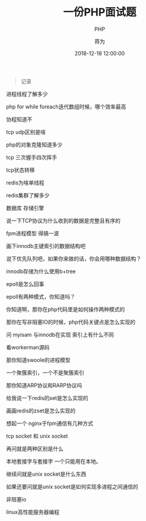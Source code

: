 ﻿---
layout:     post
title:      "一份PHP面试题"
subtitle:   " PHP"
date:       2018-12-18 12:00:00
author:     "蒋为"
header-img: "img/2.jpg"
catalog: true
tags:
    - PHP
---
>记录

进程线程了解多少

php for while foreach迭代数组时候，哪个效率最高

协程知道不

tcp udp区别是啥

php的对象克隆知道多少

tcp 三次握手四次挥手

tcp状态转移

redis为啥单线程

redis集群了解多少

数据库  存储引擎

说一下TCP协议为什么收到的数据是完整且有序的

fpm进程模型 得搞一波

画下innodb主键索引的数据结构吧

说下优先队列吧，如果你来做的话，你会用哪种数据结构？

innodb存储为什么使用b+tree

epoll是怎么回事

epoll有两种模式，你知道吗？

你知道啊，那你在php代码里是如何操作两种模式的

那你在写非阻塞IO的时候，php代码关键点是怎么实现的

问 myisam 与innodb在实现 索引上有什么不同

看workerman源码

那你知道swoole的进程模型

一个聚簇索引，一个不是聚簇索引

那你知道ARP协议和RARP协议吗

给我说一下redis的set是怎么实现的

画画redis的zset是怎么实现的

想起一个 nginx于fpm通信有几种方式

tcp socket 和 unix socket

再问就是两种区别是什么

本地套接字与套接字 一个只能用在本地。

继续问就是unix socket是什么东西

如果还要问就是unix socket是如何实现多进程之间通信的

非阻塞io

linux高性能服务器编程